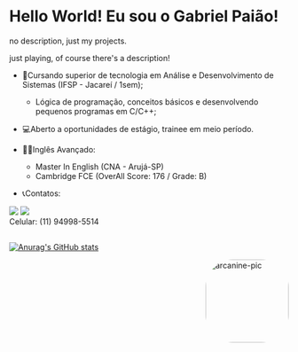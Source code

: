 # Hello World! Eu sou o Gabriel Paião!
no description, just my projects.

just playing, of course there's a description!

- 📘Cursando superior de tecnologia em Análise e Desenvolvimento de Sistemas (IFSP - Jacareí / 1sem);
  - Lógica de programação, conceitos básicos e desenvolvendo pequenos programas em C/C++;
  
- 💻Aberto a oportunidades de estágio, trainee em meio período.
- ✍🏻Inglês Avançado:
  - Master In English (CNA - Arujá-SP)
  - Cambridge FCE (OverAll Score: 176 / Grade: B)  
   
- 📞Contatos:

<a href = "mailto:bielpaiao8@gmail.com"><img src="https://img.shields.io/badge/-Gmail-%23333?style=for-the-badge&logo=gmail&logoColor=white" target="_blank"></a> <a href="[https://www.linkedin.com/in/rafaella-ballerini-45875016a](https://www.linkedin.com/in/gabriel-paião-870227246/)" target="_blank"><img src="https://img.shields.io/badge/-LinkedIn-%230077B5?style=for-the-badge&logo=linkedin&logoColor=white" target="_blank"></a>  
Celular: (11) 94998-5514
##
 
 [![Anurag's GitHub stats](https://github-readme-stats.vercel.app/api?username=GabrielPaiao&count_private=true&show_icons=true&theme=tokyonight)](https://github.com/anuraghazra/github-readme-stats)

<img align="right" alt="arcanine-pic" height="150" style="border-radius:50px;" src="[https://twitter.com/JaysToucannon/status/1596549345565847554/photo/1](https://pbs.twimg.com/media/FgKVeiRXkAIXATm?format=png&name=900x900)">
